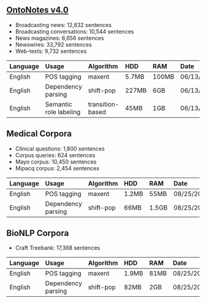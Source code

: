 ## [OntoNotes v4.0](http://www.ldc.upenn.edu/Catalog/docs/LDC2011T03/OntoNotes-Release-4.0.pdf) ##

  * Broadcasting news: 12,832 sentences
  * Broadcasting conversations: 10,544 sentences
  * News magazines: 6,656 sentences
  * Newswires: 33,792 sentences
  * Web-texts: 9,732 sentences

| **Language** | **Usage** | **Algorithm** | **HDD** | **RAM** | **Date** | **Download** |
|:-------------|:----------|:--------------|:--------|:--------|:---------|:-------------|
| English      | POS tagging | maxent        | 5.7MB   | 100MB   | 06/13/2011 | [en\_pos\_ontonotes.jar](http://verbs.colorado.edu/~choijd/clearparser/models/en_pos_ontonotes.jar) |
| English      | Dependency parsing | shift-pop     | 227MB   | 6GB     | 06/13/2011 | [en\_dep\_ontonotes.jar](http://verbs.colorado.edu/~choijd/clearparser/models/en_dep_ontonotes.jar) |
| English      | Semantic role labeling | transition-based | 45MB    | 1GB     | 06/13/2011 | [en\_srl\_ontonotes.jar](http://verbs.colorado.edu/~choijd/clearparser/models/en_srl_ontonotes.jar) |

## Medical Corpora ##

  * Clinical questions: 1,800 sentences
  * Corpus queries: 624 sentences
  * Mayo corpus: 10,450 sentences
  * Mipacq corpus: 2,454 sentences

| **Language** | **Usage** | **Algorithm** | **HDD** | **RAM** | **Date** | **Download** |
|:-------------|:----------|:--------------|:--------|:--------|:---------|:-------------|
| English      | POS tagging | maxent        | 1.2MB   | 55MB    | 08/25/2011 | [en\_pos\_medical.jar](http://verbs.colorado.edu/~choijd/clearparser/models/en_pos_medical.jar) |
| English      | Dependency parsing | shift-pop     | 66MB    | 1.5GB   | 08/25/2011 | [en\_dep\_medical.jar](http://verbs.colorado.edu/~choijd/clearparser/models/en_dep_medical.jar) |

## BioNLP Corpora ##

  * Craft Treebank: 17,368 sentences

| **Language** | **Usage** | **Algorithm** | **HDD** | **RAM** | **Date** | **Download** |
|:-------------|:----------|:--------------|:--------|:--------|:---------|:-------------|
| English      | POS tagging | maxent        | 1.9MB   | 81MB    | 08/25/2011 | [en\_pos\_bionlp.jar](http://verbs.colorado.edu/~choijd/clearparser/models/en_pos_bionlp.jar) |
| English      | Dependency parsing | shift-pop     | 82MB    | 2GB     | 08/25/2011 | [en\_dep\_bionlp.jar](http://verbs.colorado.edu/~choijd/clearparser/models/en_dep_bionlp.jar) |